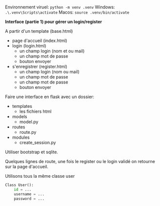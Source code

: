Environnement viruel: `python -m venv .venv`
Windows: `.\.venv\Scripts\activate`
Macos: `source .venv/bin/activate`

**Interface (partie 1) pour gérer un login/register**

A partir d'un template (base.html)
* page d'accueil (index.html)
* login (login.html)
    * un champ login (nom et ou mail)
    * un champ mot de passe
    * bouton envoyer
* s'enregistrer (register.html)
    * un champ login (nom ou mail)
    * un champ mot de passe
    * un champ mot de passe
    * bouton envoyer

Faire une interface en flask avec un dossier:
* templates
    * les fichiers html
* models
    * model.py 
* routes
    * route.py
* modules
    * create_session.py

Utiliser bootstrap et sqlite. 

Quelques lignes de route, une fois le register ou le login validé on retourne sur la page d'accueil.

Utilisons tous la même classe user
```python 
Class User():
    id = ...
    username = ...
    password = ... 
```

